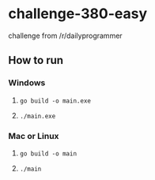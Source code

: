 # challenge-380-easy
challenge from /r/dailyprogrammer

## How to run
### Windows
1. `go build -o main.exe`

2. `./main.exe`

### Mac or Linux
1. `go build -o main`

2. `./main`